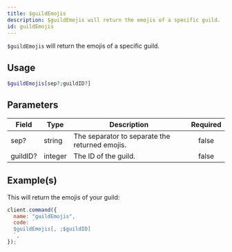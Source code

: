 ```yaml
---
title: $guildEmojis
description: $guildEmojis will return the emojis of a specific guild.
id: guildEmojis
---
```


`$guildEmojis` will return the emojis of a specific guild.

## Usage

```php
$guildEmojis[sep?;guildID?]
```

## Parameters

| Field    | Type    | Description                                    | Required |
| -------- | ------- | ---------------------------------------------- | :------: |
| sep?     | string  | The separator to separate the returned emojis. |  false   |
| guildID? | integer | The ID of the guild.                           |  false   |

## Example(s)

This will return the emojis of your guild:

```javascript
client.command({
  name: "guildEmojis",
  code: `
  $guildEmojis[, ;$guildID]
  `,
});
```
